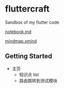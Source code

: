 # fluttercraft

Sandbox of my flutter code

[notebook.md](./notes/notebook.md)

[mindmap.xmind](./notes/flutter实战.xmind)

## Getting Started

- 主页
  - 知识点 list
  - 路由跳转到测试模块